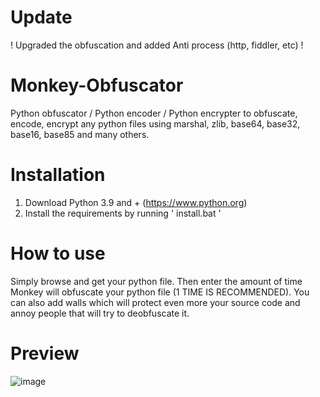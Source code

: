 # Update
! Upgraded the obfuscation and added Anti process (http, fiddler, etc) !

# Monkey-Obfuscator
Python obfuscator / Python encoder / Python encrypter to obfuscate, encode, encrypt any python files using marshal, zlib, base64, base32, base16, base85 and many others.

# Installation
1. Download Python 3.9 and + (https://www.python.org)
2. Install the requirements by running ' install.bat '

# How to use
Simply browse and get your python file. Then enter the amount of time Monkey will obfuscate your python file (1 TIME IS RECOMMENDED). You can also add walls which will protect even more your source code and annoy people that will try to deobfuscate it.

# Preview
![image](https://cdn.discordapp.com/attachments/945877316419092534/953840351020478484/unknown.png)
